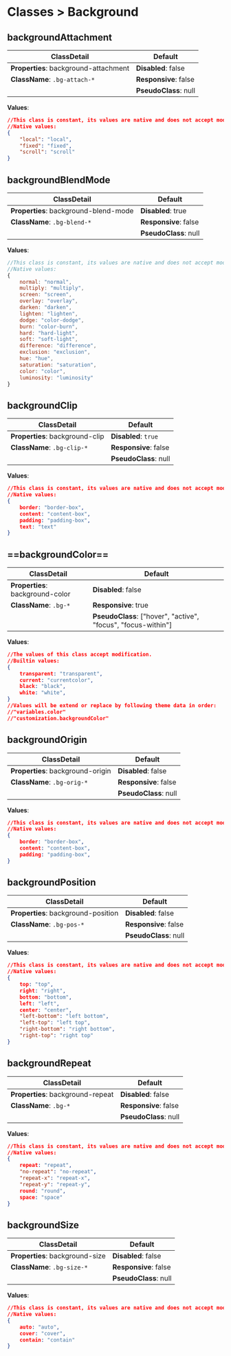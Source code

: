 # Classes > Background

## backgroundAttachment

| ClassDetail                           | Default               |
| ------------------------------------- | --------------------- |
| **Properties**: background-attachment | **Disabled**: false   |
| **ClassName**: ```.bg-attach-*```     | **Responsive**: false |
|                                       | **PseudoClass**: null |

**Values**:

```json
//This class is constant, its values are native and does not accept modification.
//Native values:
{	
    "local": "local",
    "fixed": "fixed",
    "scroll": "scroll"
}
```

##  backgroundBlendMode

| ClassDetail                           | Default               |
| ------------------------------------- | --------------------- |
| **Properties**: background-blend-mode | **Disabled**: true    |
| **ClassName**: ```.bg-blend-*```      | **Responsive**: false |
|                                       | **PseudoClass**: null |

**Values**:

```js
//This class is constant, its values are native and does not accept modification.
//Native values:
{	
    normal: "normal",
    multiply: "multiply",
    screen: "screen",
    overlay: "overlay",
    darken: "darken",
    lighten: "lighten",
    dodge: "color-dodge",
    burn: "color-burn",
    hard: "hard-light",
    soft: "soft-light",
    difference: "difference",
    exclusion: "exclusion",
    hue: "hue",
    saturation: "saturation",
    color: "color",
    luminosity: "luminosity"
}
```

## backgroundClip

| ClassDetail                     | Default               |
| ------------------------------- | --------------------- |
| **Properties**: background-clip | **Disabled**: `true`  |
| **ClassName**: ```.bg-clip-*``` | **Responsive**: false |
|                                 | **PseudoClass**: null |

**Values**:

```json
//This class is constant, its values are native and does not accept modification.
//Native values:
{	
    border: "border-box",
    content: "content-box",
    padding: "padding-box",
    text: "text"
}
```

## ==backgroundColor==

| ClassDetail                      | Default                                                      |
| -------------------------------- | ------------------------------------------------------------ |
| **Properties**: background-color | **Disabled**: false                                          |
| **ClassName**: ```.bg-*```       | **Responsive**: true                                         |
|                                  | **PseudoClass**: ["hover", "active", "focus", "focus-within"] |

**Values**:

```json
//The values of this class accept modification.
//Builtin values:
{	
    transparent: "transparent",
    current: "currentcolor",
    black: "black",
    white: "white",
}
//Values will be extend or replace by following theme data in order:
//"variables.color"
//"customization.backgroundColor"
```

## backgroundOrigin

| ClassDetail                       | Default               |
| --------------------------------- | --------------------- |
| **Properties**: background-origin | **Disabled**: false   |
| **ClassName**: ```.bg-orig-*```   | **Responsive**: false |
|                                   | **PseudoClass**: null |

**Values**:

```json
//This class is constant, its values are native and does not accept modification.
//Native values:
{	
    border: "border-box",
    content: "content-box",
    padding: "padding-box",
}
```

## backgroundPosition

| ClassDetail                         | Default               |
| ----------------------------------- | --------------------- |
| **Properties**: background-position | **Disabled**: false   |
| **ClassName**: ```.bg-pos-*```      | **Responsive**: false |
|                                     | **PseudoClass**: null |

**Values**:

```json
//This class is constant, its values are native and does not accept modification.
//Native values:
{	
    top: "top",
    right: "right",
    bottom: "bottom",
    left: "left",
    center: "center",
    "left-bottom": "left bottom",
    "left-top": "left top",
    "right-bottom": "right bottom",
    "right-top": "right top"
}
```

## backgroundRepeat

| ClassDetail                       | Default               |
| --------------------------------- | --------------------- |
| **Properties**: background-repeat | **Disabled**: false   |
| **ClassName**: ```.bg-*```        | **Responsive**: false |
|                                   | **PseudoClass**: null |

**Values**:

```json
//This class is constant, its values are native and does not accept modification.
//Native values:
{	
    repeat: "repeat",
    "no-repeat": "no-repeat",
    "repeat-x": "repeat-x",
    "repeat-y": "repeat-y",
    round: "round",
    space: "space"
}
```

## backgroundSize

| ClassDetail                     | Default               |
| ------------------------------- | --------------------- |
| **Properties**: background-size | **Disabled**: false   |
| **ClassName**: ```.bg-size-*``` | **Responsive**: false |
|                                 | **PseudoClass**: null |

**Values**:

```json
//This class is constant, its values are native and does not accept modification.
//Native values:
{
    auto: "auto",
    cover: "cover",
    contain: "contain"
}
```